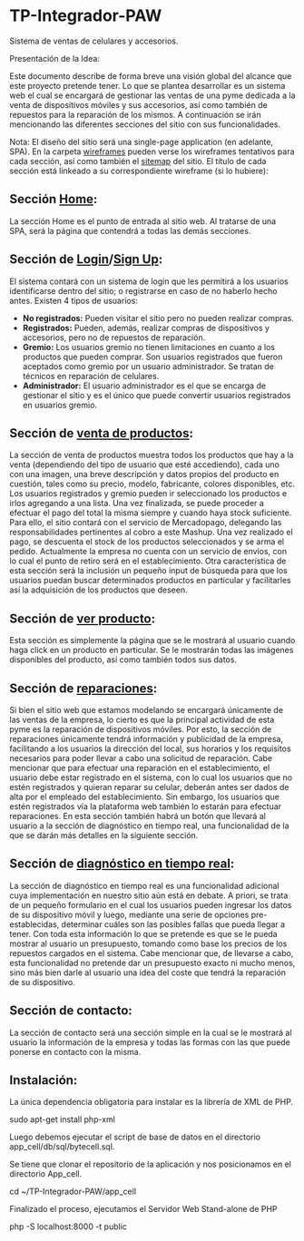 # TP-Integrador-PAW
Sistema de ventas de celulares y accesorios.

Presentación de la Idea:

Este documento describe de forma breve una visión global del alcance que este proyecto pretende tener.
Lo que se plantea desarrollar es un sistema web el cual se encargará de gestionar las ventas de una pyme dedicada a la venta de dispositivos móviles y sus accesorios, así como también de repuestos para la reparación de los mismos. A continuación se irán mencionando las diferentes secciones del sitio con sus funcionalidades. 

Nota: El diseño del sitio será una single-page application (en adelante, SPA). En la carpeta [wireframes](https://github.com/GastonGarros/TP-Integrador-PAW/tree/master/Diagramas/Wireframes) pueden verse los wireframes tentativos para cada sección, así como también el [sitemap](https://github.com/GastonGarros/TP-Integrador-PAW/tree/master/Diagramas/Wireframes/Sitemap.png) del sitio. El título de cada sección está linkeado a su correspondiente wireframe (si lo hubiere):

## Sección [Home](https://github.com/GastonGarros/TP-Integrador-PAW/tree/master/Diagramas/Wireframes/Home.png):
La sección Home es el punto de entrada al sitio web. Al tratarse de una SPA, será la página que contendrá a todas las demás secciones.

## Sección de [Login](https://github.com/GastonGarros/TP-Integrador-PAW/tree/master/Diagramas/Wireframes/Login.png)/[Sign Up](https://github.com/GastonGarros/TP-Integrador-PAW/tree/master/Diagramas/Wireframes/SignUp.png):
El sistema contará con un sistema de login que les permitirá a los usuarios identificarse dentro del sitio; o registrarse en caso de no haberlo hecho antes. 
Existen 4 tipos de usuarios:
* **No registrados:** Pueden visitar el sitio pero no pueden realizar compras.
* **Registrados:** Pueden, además, realizar compras de dispositivos y accesorios, pero no de repuestos de reparación.
* **Gremio:** Los usuarios gremio no tienen limitaciones en cuanto a los productos que pueden comprar. Son usuarios registrados que fueron aceptados como gremio por un usuario administrador. Se tratan de técnicos en reparación de celulares.
* **Administrador:** El usuario administrador es el que se encarga de gestionar el sitio y es el único que puede convertir usuarios registrados en usuarios gremio.

## Sección de [venta de productos](https://github.com/GastonGarros/TP-Integrador-PAW/tree/master/Diagramas/Wireframes/VentaProductos.png):
La sección de venta de productos muestra todos los productos que hay a la venta (dependiendo del tipo de usuario que esté accediendo), cada uno con una imagen, una breve descripción y datos propios del producto en cuestión, tales como su precio, modelo, fabricante, colores disponibles, etc. Los usuarios registrados  y gremio pueden ir seleccionado los productos e irlos agregando a una lista. Una vez finalizada, se puede proceder a efectuar el pago del total la misma siempre y cuando haya stock suficiente. Para ello, el sitio contará con el servicio de Mercadopago, delegando las responsabilidades pertinentes al cobro a este Mashup. Una vez realizado el pago, se descuenta el stock de los productos seleccionados y se arma el pedido. Actualmente la empresa no cuenta con un servicio de envíos, con lo cual el punto de retiro será en el establecimiento.
Otra característica de esta sección será la inclusión un pequeño input de búsqueda para que los usuarios puedan buscar determinados productos en particular y facilitarles así la adquisición de los productos que deseen.

## Sección de [ver producto](https://github.com/GastonGarros/TP-Integrador-PAW/tree/master/Diagramas/Wireframes/Producto.png):
Esta sección es simplemente la página que se le mostrará al usuario cuando haga click en un producto en particular. Se le mostrarán todas las imágenes disponibles del producto, así como también todos sus datos.

## Sección de [reparaciones](https://github.com/GastonGarros/TP-Integrador-PAW/tree/master/Diagramas/Wireframes/Reparaciones.png):
Si bien el sitio web que estamos modelando se encargará únicamente de las ventas de la empresa, lo cierto es que la principal actividad de esta pyme es la reparación de dispositivos móviles. Por esto, la sección de reparaciones únicamente tendrá información y publicidad de la empresa, facilitando a los usuarios la dirección del local, sus horarios y los requisitos necesarios para poder llevar a cabo una solicitud de reparación. Cabe mencionar que para efectuar una reparación en el establecimiento, el usuario debe estar registrado en el sistema, con lo cual los usuarios que no estén registrados y quieran reparar su celular, deberán antes ser dados de alta por el empleado del establecimiento. Sin embargo, los usuarios que estén registrados vía la plataforma web también lo estarán para efectuar reparaciones.
En esta sección también habrá un botón que llevará al usuario a la sección de diagnóstico en tiempo real, una funcionalidad de la que se darán más detalles en la siguiente sección.

## Sección de [diagnóstico en tiempo real](https://github.com/GastonGarros/TP-Integrador-PAW/tree/master/Diagramas/Wireframes/DiagTiempoReal.png):
La sección de diagnóstico en tiempo real es una funcionalidad adicional cuya implementación en nuestro sitio aún está en debate. A priori, se trata de un pequeño formulario en el cual los usuarios pueden ingresar los datos de su dispositivo móvil y luego, mediante una serie de opciones pre-establecidas, determinar cuáles son las posibles fallas que pueda llegar a tener. Con toda esta información lo que se pretende es que se le pueda mostrar al usuario un presupuesto, tomando como base los precios de los repuestos cargados en el sistema.
Cabe mencionar que, de llevarse a cabo, esta funcionalidad no pretende dar un presupuesto exacto ni mucho menos, sino más bien darle al usuario una idea del coste que tendrá la reparación de su dispositivo.

## Sección de contacto:
La sección de contacto será una sección simple en la cual se le mostrará al usuario la información de la empresa y todas las formas con las que puede ponerse en contacto con la misma.


## Instalación:

La única dependencia obligatoria para instalar es la librería de XML de PHP.

sudo apt-get install php-xml

Luego debemos ejecutar el script de base de datos en el directorio app_cell/db/sql/bytecell.sql.

Se tiene que clonar el repositorio de la aplicación y nos posicionamos en el directorio App_cell.

cd ~/TP-Integrador-PAW/app_cell

Finalizado el proceso, ejecutamos el Servidor Web Stand-alone de PHP

php -S localhost:8000 -t public
